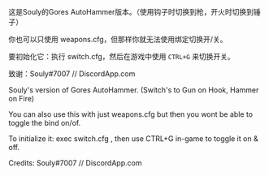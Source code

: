 这是Souly的Gores AutoHammer版本。（使用钩子时切换到枪，开火时切换到锤子）

你也可以只使用 weapons.cfg，但那样你就无法使用绑定切换开/关。

要初始化它：执行 switch.cfg，然后在游戏中使用 `CTRL+G` 来切换开关。

致谢：Souly#7007 // DiscordApp.com




Souly's version of Gores AutoHammer. (Switch's to Gun on Hook, Hammer on Fire)

You can also use this with just weapons.cfg but then you wont be able to toggle the bind on/of.

To initialize it: exec switch.cfg , then use CTRL+G in-game to toggle it on & off.

Credits: Souly#7007 // DiscordApp.com
